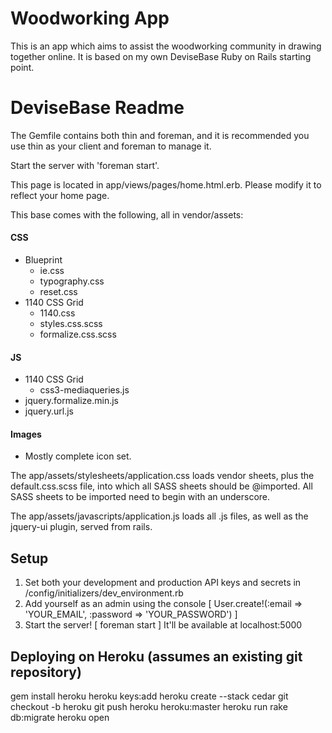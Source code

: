 # Woodworking App

This is an app which aims to assist the woodworking community in drawing together online. It is based on my own DeviseBase Ruby on Rails starting point.

# DeviseBase Readme

The Gemfile contains both thin and foreman, and it is recommended you use thin as your client and foreman to manage it.

Start the server with 'foreman start'.

This page is located in app/views/pages/home.html.erb. Please modify it to reflect your home page.

This base comes with the following, all in vendor/assets:

#### CSS

* Blueprint
  * ie.css
  * typography.css
  * reset.css
* 1140 CSS Grid
  * 1140.css
  * styles.css.scss
  * formalize.css.scss

#### JS

* 1140 CSS Grid
  * css3-mediaqueries.js
* jquery.formalize.min.js
* jquery.url.js

#### Images

* Mostly complete icon set.

The app/assets/stylesheets/application.css loads vendor sheets, plus the default.css.scss file, into which all SASS sheets should be @imported. All SASS sheets to be imported need to begin with an underscore.

The app/assets/javascripts/application.js loads all .js files, as well as the jquery-ui plugin, served from rails.

## Setup

1. Set both your development and production API keys and secrets in /config/initializers/dev_environment.rb
2. Add yourself as an admin using the console [ User.create!(:email => 'YOUR_EMAIL', :password => 'YOUR_PASSWORD') ]
3. Start the server! [ foreman start ] It'll be available at localhost:5000

## Deploying on Heroku (assumes an existing git repository)

gem install heroku
heroku keys:add
heroku create --stack cedar
git checkout -b heroku
git push heroku heroku:master
heroku run rake db:migrate
heroku open
